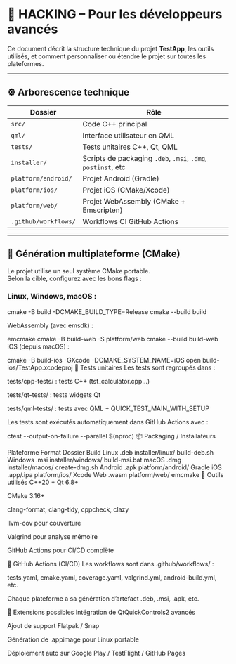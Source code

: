 # 🧪 HACKING – Pour les développeurs avancés

Ce document décrit la structure technique du projet **TestApp**, les outils utilisés, et comment personnaliser ou étendre le projet sur toutes les plateformes.

---

## ⚙️ Arborescence technique

| Dossier                       | Rôle                                                        |
|------------------------------|-------------------------------------------------------------|
| `src/`                       | Code C++ principal                                          |
| `qml/`                       | Interface utilisateur en QML                                |
| `tests/`                     | Tests unitaires C++, Qt, QML                                |
| `installer/`                 | Scripts de packaging `.deb`, `.msi`, `.dmg`, `postinst`, etc |
| `platform/android/`          | Projet Android (Gradle)                                     |
| `platform/ios/`              | Projet iOS (CMake/Xcode)                                    |
| `platform/web/`              | Projet WebAssembly (CMake + Emscripten)                     |
| `.github/workflows/`         | Workflows CI GitHub Actions                                 |

---

## 🔧 Génération multiplateforme (CMake)

Le projet utilise un seul système CMake portable.  
Selon la cible, configurez avec les bons flags :

### Linux, Windows, macOS :


cmake -B build -DCMAKE_BUILD_TYPE=Release
cmake --build build

WebAssembly (avec emsdk) :

emcmake cmake -B build-web -S platform/web
cmake --build build-web
iOS (depuis macOS) :

cmake -B build-ios -GXcode -DCMAKE_SYSTEM_NAME=iOS
open build-ios/TestApp.xcodeproj
🧪 Tests unitaires
Les tests sont regroupés dans :

tests/cpp-tests/ : tests C++ (tst_calculator.cpp…)

tests/qt-tests/ : tests widgets Qt

tests/qml-tests/ : tests avec QML + QUICK_TEST_MAIN_WITH_SETUP

Les tests sont exécutés automatiquement dans GitHub Actions avec :

ctest --output-on-failure --parallel $(nproc)
📦 Packaging / Installateurs

Plateforme	Format	Dossier	Build
Linux	.deb	installer/linux/	build-deb.sh
Windows	.msi	installer/windows/	build-msi.bat
macOS	.dmg	installer/macos/	create-dmg.sh
Android	.apk	platform/android/	Gradle
iOS	.app/.ipa	platform/ios/	Xcode
Web	.wasm	platform/web/	emcmake
🧰 Outils utilisés
C++20 + Qt 6.8+

CMake 3.16+

clang-format, clang-tidy, cppcheck, clazy

llvm-cov pour couverture

Valgrind pour analyse mémoire

GitHub Actions pour CI/CD complète

🧪 GitHub Actions (CI/CD)
Les workflows sont dans .github/workflows/ :

tests.yaml, cmake.yaml, coverage.yaml, valgrind.yml, android-build.yml, etc.

Chaque plateforme a sa génération d’artefact .deb, .msi, .apk, etc.

🧩 Extensions possibles
Intégration de QtQuickControls2 avancés

Ajout de support Flatpak / Snap

Génération de .appimage pour Linux portable

Déploiement auto sur Google Play / TestFlight / GitHub Pages


